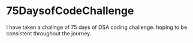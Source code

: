 # 75DaysofCodeChallenge
I have taken a challnge of 75 days of DSA coding challenge.
hoping to be consistent throughout the journey.
